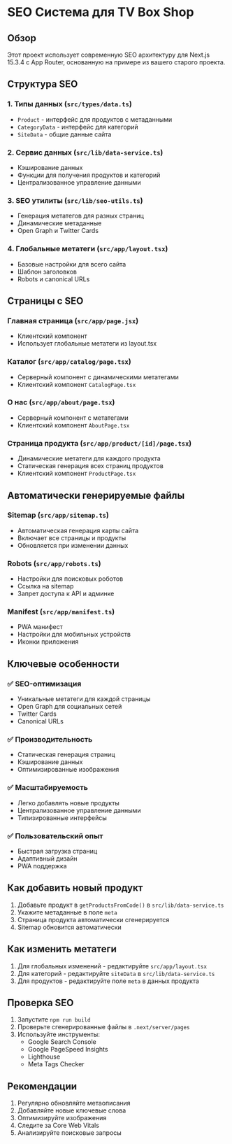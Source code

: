 # SEO Система для TV Box Shop

## Обзор

Этот проект использует современную SEO архитектуру для Next.js 15.3.4 с App Router, основанную на примере из вашего старого проекта.

## Структура SEO

### 1. Типы данных (`src/types/data.ts`)
- `Product` - интерфейс для продуктов с метаданными
- `CategoryData` - интерфейс для категорий
- `SiteData` - общие данные сайта

### 2. Сервис данных (`src/lib/data-service.ts`)
- Кэширование данных
- Функции для получения продуктов и категорий
- Централизованное управление данными

### 3. SEO утилиты (`src/lib/seo-utils.ts`)
- Генерация метатегов для разных страниц
- Динамические метаданные
- Open Graph и Twitter Cards

### 4. Глобальные метатеги (`src/app/layout.tsx`)
- Базовые настройки для всего сайта
- Шаблон заголовков
- Robots и canonical URLs

## Страницы с SEO

### Главная страница (`src/app/page.jsx`)
- Клиентский компонент
- Использует глобальные метатеги из layout.tsx

### Каталог (`src/app/catalog/page.tsx`)
- Серверный компонент с динамическими метатегами
- Клиентский компонент `CatalogPage.tsx`

### О нас (`src/app/about/page.tsx`)
- Серверный компонент с метатегами
- Клиентский компонент `AboutPage.tsx`

### Страница продукта (`src/app/product/[id]/page.tsx`)
- Динамические метатеги для каждого продукта
- Статическая генерация всех страниц продуктов
- Клиентский компонент `ProductPage.tsx`

## Автоматически генерируемые файлы

### Sitemap (`src/app/sitemap.ts`)
- Автоматическая генерация карты сайта
- Включает все страницы и продукты
- Обновляется при изменении данных

### Robots (`src/app/robots.ts`)
- Настройки для поисковых роботов
- Ссылка на sitemap
- Запрет доступа к API и админке

### Manifest (`src/app/manifest.ts`)
- PWA манифест
- Настройки для мобильных устройств
- Иконки приложения

## Ключевые особенности

### ✅ SEO-оптимизация
- Уникальные метатеги для каждой страницы
- Open Graph для социальных сетей
- Twitter Cards
- Canonical URLs

### ✅ Производительность
- Статическая генерация страниц
- Кэширование данных
- Оптимизированные изображения

### ✅ Масштабируемость
- Легко добавлять новые продукты
- Централизованное управление данными
- Типизированные интерфейсы

### ✅ Пользовательский опыт
- Быстрая загрузка страниц
- Адаптивный дизайн
- PWA поддержка

## Как добавить новый продукт

1. Добавьте продукт в `getProductsFromCode()` в `src/lib/data-service.ts`
2. Укажите метаданные в поле `meta`
3. Страница продукта автоматически сгенерируется
4. Sitemap обновится автоматически

## Как изменить метатеги

1. Для глобальных изменений - редактируйте `src/app/layout.tsx`
2. Для категорий - редактируйте `siteData` в `src/lib/data-service.ts`
3. Для продуктов - редактируйте поле `meta` в данных продукта

## Проверка SEO

1. Запустите `npm run build`
2. Проверьте сгенерированные файлы в `.next/server/pages`
3. Используйте инструменты:
   - Google Search Console
   - Google PageSpeed Insights
   - Lighthouse
   - Meta Tags Checker

## Рекомендации

1. Регулярно обновляйте метаописания
2. Добавляйте новые ключевые слова
3. Оптимизируйте изображения
4. Следите за Core Web Vitals
5. Анализируйте поисковые запросы 